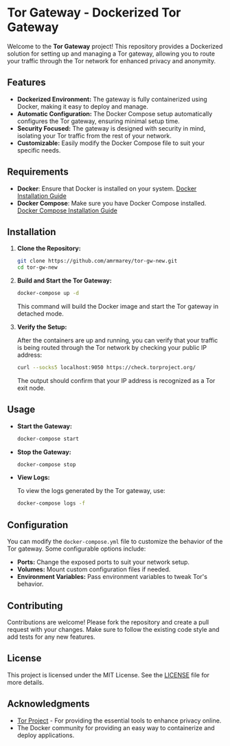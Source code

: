 
# Tor Gateway - Dockerized Tor Gateway

Welcome to the **Tor Gateway** project! This repository provides a Dockerized solution for setting up and managing a Tor gateway, allowing you to route your traffic through the Tor network for enhanced privacy and anonymity.

## Features

- **Dockerized Environment:** The gateway is fully containerized using Docker, making it easy to deploy and manage.
- **Automatic Configuration:** The Docker Compose setup automatically configures the Tor gateway, ensuring minimal setup time.
- **Security Focused:** The gateway is designed with security in mind, isolating your Tor traffic from the rest of your network.
- **Customizable:** Easily modify the Docker Compose file to suit your specific needs.

## Requirements

- **Docker**: Ensure that Docker is installed on your system. [Docker Installation Guide](https://docs.docker.com/get-docker/)
- **Docker Compose**: Make sure you have Docker Compose installed. [Docker Compose Installation Guide](https://docs.docker.com/compose/install/)

## Installation

1. **Clone the Repository:**

   ```bash
   git clone https://github.com/amrmarey/tor-gw-new.git
   cd tor-gw-new
   ```

2. **Build and Start the Tor Gateway:**

   ```bash
   docker-compose up -d
   ```

   This command will build the Docker image and start the Tor gateway in detached mode.

3. **Verify the Setup:**

   After the containers are up and running, you can verify that your traffic is being routed through the Tor network by checking your public IP address:

   ```bash
   curl --socks5 localhost:9050 https://check.torproject.org/
   ```

   The output should confirm that your IP address is recognized as a Tor exit node.

## Usage

- **Start the Gateway:**

  ```bash
  docker-compose start
  ```

- **Stop the Gateway:**

  ```bash
  docker-compose stop
  ```

- **View Logs:**

  To view the logs generated by the Tor gateway, use:

  ```bash
  docker-compose logs -f
  ```

## Configuration

You can modify the `docker-compose.yml` file to customize the behavior of the Tor gateway. Some configurable options include:

- **Ports:** Change the exposed ports to suit your network setup.
- **Volumes:** Mount custom configuration files if needed.
- **Environment Variables:** Pass environment variables to tweak Tor's behavior.

## Contributing

Contributions are welcome! Please fork the repository and create a pull request with your changes. Make sure to follow the existing code style and add tests for any new features.

## License

This project is licensed under the MIT License. See the [LICENSE](LICENSE) file for more details.

## Acknowledgments

- [Tor Project](https://www.torproject.org/) - For providing the essential tools to enhance privacy online.
- The Docker community for providing an easy way to containerize and deploy applications.
